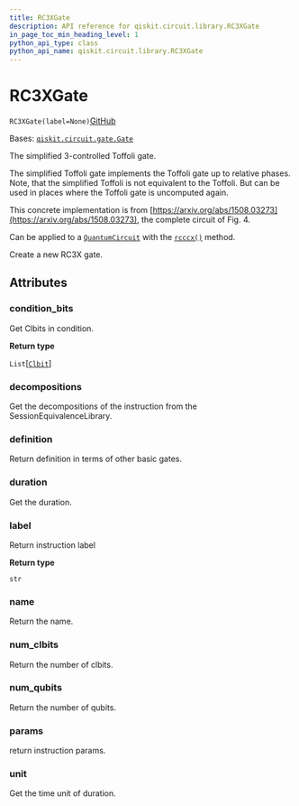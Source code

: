 ```yaml
---
title: RC3XGate
description: API reference for qiskit.circuit.library.RC3XGate
in_page_toc_min_heading_level: 1
python_api_type: class
python_api_name: qiskit.circuit.library.RC3XGate
---
```


# RC3XGate

<span id="qiskit.circuit.library.RC3XGate" />

`RC3XGate(label=None)`[GitHub](https://github.com/qiskit/qiskit/tree/stable/0.41/qiskit/circuit/library/standard_gates/x.py "view source code")

Bases: [`qiskit.circuit.gate.Gate`](qiskit.circuit.Gate "qiskit.circuit.gate.Gate")

The simplified 3-controlled Toffoli gate.

The simplified Toffoli gate implements the Toffoli gate up to relative phases. Note, that the simplified Toffoli is not equivalent to the Toffoli. But can be used in places where the Toffoli gate is uncomputed again.

This concrete implementation is from [https://arxiv.org/abs/1508.03273](https://arxiv.org/abs/1508.03273), the complete circuit of Fig. 4.

Can be applied to a [`QuantumCircuit`](qiskit.circuit.QuantumCircuit "qiskit.circuit.QuantumCircuit") with the [`rcccx()`](qiskit.circuit.QuantumCircuit#rcccx "qiskit.circuit.QuantumCircuit.rcccx") method.

Create a new RC3X gate.

## Attributes

<span id="qiskit.circuit.library.RC3XGate.condition_bits" />

### condition\_bits

Get Clbits in condition.

**Return type**

`List`\[[`Clbit`](qiskit.circuit.Clbit "qiskit.circuit.classicalregister.Clbit")]

<span id="qiskit.circuit.library.RC3XGate.decompositions" />

### decompositions

Get the decompositions of the instruction from the SessionEquivalenceLibrary.

<span id="qiskit.circuit.library.RC3XGate.definition" />

### definition

Return definition in terms of other basic gates.

<span id="qiskit.circuit.library.RC3XGate.duration" />

### duration

Get the duration.

<span id="qiskit.circuit.library.RC3XGate.label" />

### label

Return instruction label

**Return type**

`str`

<span id="qiskit.circuit.library.RC3XGate.name" />

### name

Return the name.

<span id="qiskit.circuit.library.RC3XGate.num_clbits" />

### num\_clbits

Return the number of clbits.

<span id="qiskit.circuit.library.RC3XGate.num_qubits" />

### num\_qubits

Return the number of qubits.

<span id="qiskit.circuit.library.RC3XGate.params" />

### params

return instruction params.

<span id="qiskit.circuit.library.RC3XGate.unit" />

### unit

Get the time unit of duration.

